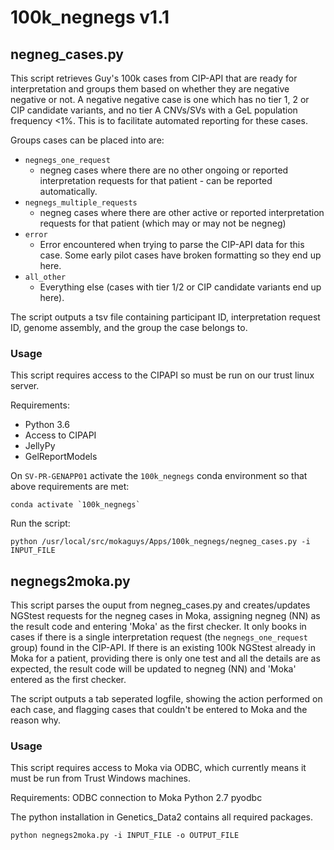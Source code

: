 # 100k_negnegs v1.1

## negneg_cases.py

This script retrieves Guy's 100k cases from CIP-API that are ready for interpretation and groups them based on whether they are negative negative or not. A negative negative case is one which has no tier 1, 2 or CIP candidate variants, and no tier A CNVs/SVs with a GeL population frequency <1%. This is to facilitate automated reporting for these cases.

Groups cases can be placed into are:
* `negnegs_one_request`
    * negneg cases where there are no other ongoing or reported interpretation requests for that patient - can be reported automatically.
* `negnegs_multiple_requests`
    * negneg cases where there are other active or reported interpretation requests for that patient (which may or may not be negneg) 
* `error`
    * Error encountered when trying to parse the CIP-API data for this case. Some early pilot cases have broken formatting so they end up here.
* `all_other`
    * Everything else (cases with tier 1/2 or CIP candidate variants end up here).

The script outputs a tsv file containing participant ID, interpretation request ID, genome assembly, and the group the case belongs to.

### Usage

This script requires access to the CIPAPI so must be run on our trust linux server.

Requirements:

* Python 3.6
* Access to CIPAPI
* JellyPy
* GelReportModels

On `SV-PR-GENAPP01` activate the `100k_negnegs` conda environment so that above requirements are met:

```
conda activate `100k_negnegs`
```

Run the script:

```
python /usr/local/src/mokaguys/Apps/100k_negnegs/negneg_cases.py -i INPUT_FILE
```

## negnegs2moka.py

This script parses the ouput from negneg_cases.py and creates/updates NGStest requests for the negneg cases in Moka, assigning negneg (NN) as the result code and entering 'Moka' as the first checker. It only books in cases if there is a single interpretation request (the `negnegs_one_request` group) found in the CIP-API. If there is an existing 100k NGStest already in Moka for a patient, providing there is only one test and all the details are as expected, the result code will be updated to negneg (NN) and 'Moka' entered as the first checker.

The script outputs a tab seperated logfile, showing the action performed on each case, and flagging cases that couldn't be entered to Moka and the reason why.


### Usage

This script requires access to Moka via ODBC, which currently means it must be run from Trust Windows machines.

Requirements:
    ODBC connection to Moka
    Python 2.7
    pyodbc

The python installation in Genetics_Data2 contains all required packages.

```
python negnegs2moka.py -i INPUT_FILE -o OUTPUT_FILE
```
